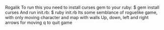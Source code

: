 Rogalik
To run this you need to install curses gem to your ruby:
$ gem install curses
And run init.rb:
$ ruby init.rb
Its some semblance of roguelike game, with only moving character and map with walls
Up, down, left and right arrows for moving
q to quit game